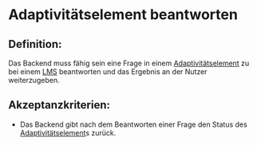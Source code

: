 # Adaptivitätselement beantworten



## Definition:

Das Backend muss fähig sein eine Frage in einem [Adaptivitätselement](Adaptivitätsaufgabe-GE.md) zu bei einem [LMS](Learning-Management-System-GE.md) 
beantworten und das Ergebnis an der Nutzer weiterzugeben.


## Akzeptanzkriterien:
- Das Backend gibt nach dem Beantworten einer Frage den Status des [Adaptivitätselement](Adaptivitätsaufgabe-GE.md)s zurück.
